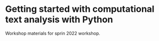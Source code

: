 # Getting started with computational text analysis with Python

Workshop materials for sprin 2022 workshop.

